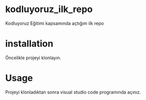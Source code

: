 # kodluyoruz_ilk_repo
Kodluyoruz Eğitimi kapsamında açtığım ilk repo
# installation
Öncelikle projeyi klonlayın.
# Usage
Projeyi klonladıktan sonra visual studio code programında açınız.
